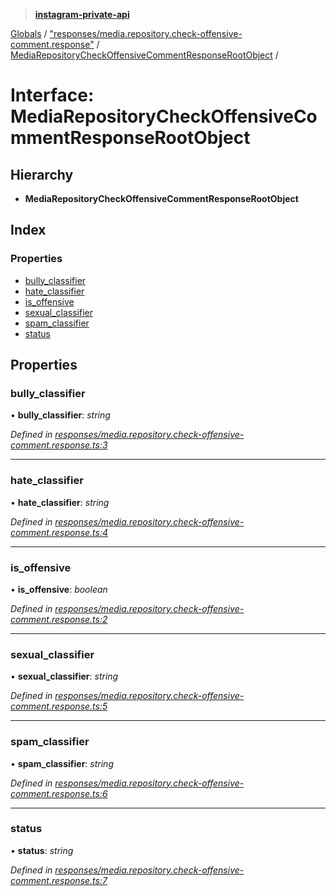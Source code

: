 > **[instagram-private-api](../README.md)**

[Globals](../README.md) / ["responses/media.repository.check-offensive-comment.response"](../modules/_responses_media_repository_check_offensive_comment_response_.md) / [MediaRepositoryCheckOffensiveCommentResponseRootObject](_responses_media_repository_check_offensive_comment_response_.mediarepositorycheckoffensivecommentresponserootobject.md) /

# Interface: MediaRepositoryCheckOffensiveCommentResponseRootObject

## Hierarchy

* **MediaRepositoryCheckOffensiveCommentResponseRootObject**

## Index

### Properties

* [bully_classifier](_responses_media_repository_check_offensive_comment_response_.mediarepositorycheckoffensivecommentresponserootobject.md#bully_classifier)
* [hate_classifier](_responses_media_repository_check_offensive_comment_response_.mediarepositorycheckoffensivecommentresponserootobject.md#hate_classifier)
* [is_offensive](_responses_media_repository_check_offensive_comment_response_.mediarepositorycheckoffensivecommentresponserootobject.md#is_offensive)
* [sexual_classifier](_responses_media_repository_check_offensive_comment_response_.mediarepositorycheckoffensivecommentresponserootobject.md#sexual_classifier)
* [spam_classifier](_responses_media_repository_check_offensive_comment_response_.mediarepositorycheckoffensivecommentresponserootobject.md#spam_classifier)
* [status](_responses_media_repository_check_offensive_comment_response_.mediarepositorycheckoffensivecommentresponserootobject.md#status)

## Properties

###  bully_classifier

• **bully_classifier**: *string*

*Defined in [responses/media.repository.check-offensive-comment.response.ts:3](https://github.com/dilame/instagram-private-api/blob/3e16058/src/responses/media.repository.check-offensive-comment.response.ts#L3)*

___

###  hate_classifier

• **hate_classifier**: *string*

*Defined in [responses/media.repository.check-offensive-comment.response.ts:4](https://github.com/dilame/instagram-private-api/blob/3e16058/src/responses/media.repository.check-offensive-comment.response.ts#L4)*

___

###  is_offensive

• **is_offensive**: *boolean*

*Defined in [responses/media.repository.check-offensive-comment.response.ts:2](https://github.com/dilame/instagram-private-api/blob/3e16058/src/responses/media.repository.check-offensive-comment.response.ts#L2)*

___

###  sexual_classifier

• **sexual_classifier**: *string*

*Defined in [responses/media.repository.check-offensive-comment.response.ts:5](https://github.com/dilame/instagram-private-api/blob/3e16058/src/responses/media.repository.check-offensive-comment.response.ts#L5)*

___

###  spam_classifier

• **spam_classifier**: *string*

*Defined in [responses/media.repository.check-offensive-comment.response.ts:6](https://github.com/dilame/instagram-private-api/blob/3e16058/src/responses/media.repository.check-offensive-comment.response.ts#L6)*

___

###  status

• **status**: *string*

*Defined in [responses/media.repository.check-offensive-comment.response.ts:7](https://github.com/dilame/instagram-private-api/blob/3e16058/src/responses/media.repository.check-offensive-comment.response.ts#L7)*